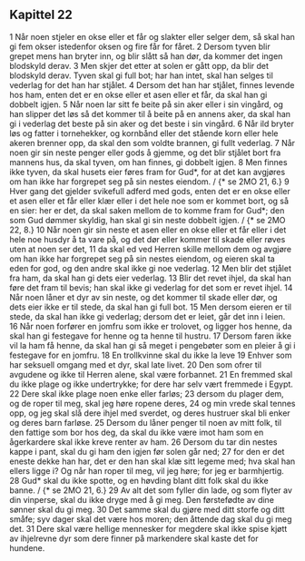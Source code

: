 ## Kapittel 22

1 Når noen stjeler en okse eller et får og slakter eller selger dem, så skal han gi fem okser istedenfor oksen og fire får for fåret.
2 Dersom tyven blir grepet mens han bryter inn, og blir slått så han dør, da kommer det ingen blodskyld derav.
3 Men skjer det etter at solen er gått opp, da blir det blodskyld derav. Tyven skal gi full bot; har han intet, skal han selges til vederlag for det han har stjålet.
4 Dersom det han har stjålet, finnes levende hos ham, enten det er en okse eller et asen eller et får, da skal han gi dobbelt igjen.
5 Når noen lar sitt fe beite på sin aker eller i sin vingård, og han slipper det løs så det kommer til å beite på en annens aker, da skal han gi i vederlag det beste på sin aker og det beste i sin vingård.
6 Når ild bryter løs og fatter i tornehekker, og kornbånd eller det stående korn eller hele akeren brenner opp, da skal den som voldte brannen, gi fullt vederlag.
7 Når noen gir sin neste penger eller gods å gjemme, og det blir stjålet bort fra mannens hus, da skal tyven, om han finnes, gi dobbelt igjen.
8 Men finnes ikke tyven, da skal husets eier føres fram for Gud*, for at det kan avgjøres om han ikke har forgrepet seg på sin nestes eiendom. / {* se 2MO 21, 6.}
9 Hver gang det gjelder svikefull adferd med gods, enten det er en okse eller et asen eller et får eller klær eller i det hele noe som er kommet bort, og så en sier: her er det, da skal saken mellom de to komme fram for Gud*; den som Gud dømmer skyldig, han skal gi sin neste dobbelt igjen. / {* se 2MO 22, 8.}
10 Når noen gir sin neste et asen eller en okse eller et får eller i det hele noe husdyr å ta vare på, og det dør eller kommer til skade eller røves uten at noen ser det,
11 da skal ed ved Herren skille mellom dem og avgjøre om han ikke har forgrepet seg på sin nestes eiendom, og eieren skal ta eden for god, og den andre skal ikke gi noe vederlag.
12 Men blir det stjålet fra ham, da skal han gi dets eier vederlag.
13 Blir det revet ihjel, da skal han føre det fram til bevis; han skal ikke gi vederlag for det som er revet ihjel.
14 Når noen låner et dyr av sin neste, og det kommer til skade eller dør, og dets eier ikke er til stede, da skal han gi full bot.
15 Men dersom eieren er til stede, da skal han ikke gi vederlag; dersom det er leiet, går det inn i leien.
16 Når noen forfører en jomfru som ikke er trolovet, og ligger hos henne, da skal han gi festegave for henne og ta henne til hustru.
17 Dersom faren ikke vil la ham få henne, da skal han gi så meget i pengebøter som en pleier å gi i festegave for en jomfru.
18 En trollkvinne skal du ikke la leve
19 Enhver som har seksuell omgang med et dyr, skal late livet.
20 Den som ofrer til avgudene og ikke til Herren alene, skal være forbannet.
21 En fremmed skal du ikke plage og ikke undertrykke; for dere har selv vært fremmede i Egypt.
22 Dere skal ikke plage noen enke eller farløs;
23 dersom du plager dem, og de roper til meg, skal jeg høre ropene deres,
24 og min vrede skal tennes opp, og jeg skal slå dere ihjel med sverdet, og deres hustruer skal bli enker og deres barn farløse.
25 Dersom du låner penger til noen av mitt folk, til den fattige som bor hos deg, da skal du ikke være imot ham som en ågerkardere skal ikke kreve renter av ham.
26 Dersom du tar din nestes kappe i pant, skal du gi ham den igjen før solen går ned;
27 for den er det eneste dekke han har, det er den han skal klæ sitt legeme med; hva skal han ellers ligge i? Og når han roper til meg, vil jeg høre; for jeg er barmhjertig.
28 Gud* skal du ikke spotte, og en høvding blant ditt folk skal du ikke banne. / {* se 2MO 21, 6.}
29 Av alt det som fyller din lade, og som flyter av din vinperse, skal du ikke dryge med å gi meg. Den førstefødte av dine sønner skal du gi meg.
30 Det samme skal du gjøre med ditt storfe og ditt småfe; syv dager skal det være hos moren; den åttende dag skal du gi meg det.
31 Dere skal være hellige mennesker for megdere skal ikke spise kjøtt av ihjelrevne dyr som dere finner på markendere skal kaste det for hundene.
